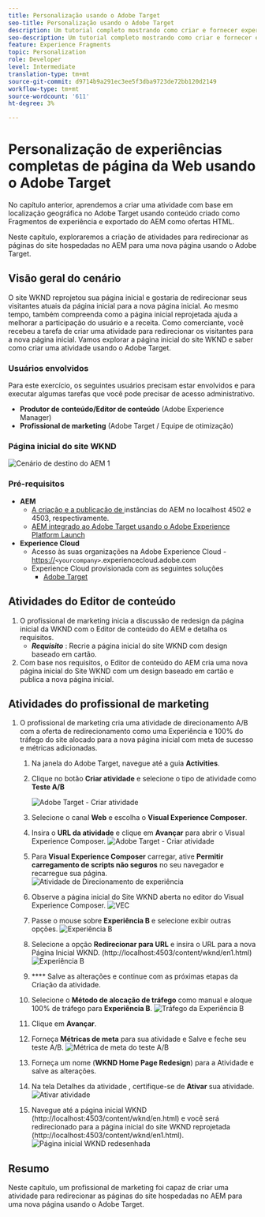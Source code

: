 ```yaml
---
title: Personalização usando o Adobe Target
seo-title: Personalização usando o Adobe Target
description: Um tutorial completo mostrando como criar e fornecer experiência personalizada usando o Adobe Target.
seo-description: Um tutorial completo mostrando como criar e fornecer experiência personalizada usando o Adobe Target.
feature: Experience Fragments
topic: Personalization
role: Developer
level: Intermediate
translation-type: tm+mt
source-git-commit: d9714b9a291ec3ee5f3dba9723de72bb120d2149
workflow-type: tm+mt
source-wordcount: '611'
ht-degree: 3%

---
```



# Personalização de experiências completas de página da Web usando o Adobe Target

No capítulo anterior, aprendemos a criar uma atividade com base em localização geográfica no Adobe Target usando conteúdo criado como Fragmentos de experiência e exportado do AEM como ofertas HTML.

Neste capítulo, exploraremos a criação de atividades para redirecionar as páginas do site hospedadas no AEM para uma nova página usando o Adobe Target.

## Visão geral do cenário

O site WKND reprojetou sua página inicial e gostaria de redirecionar seus visitantes atuais da página inicial para a nova página inicial. Ao mesmo tempo, também compreenda como a página inicial reprojetada ajuda a melhorar a participação do usuário e a receita. Como comerciante, você recebeu a tarefa de criar uma atividade para redirecionar os visitantes para a nova página inicial. Vamos explorar a página inicial do site WKND e saber como criar uma atividade usando o Adobe Target.

### Usuários envolvidos

Para este exercício, os seguintes usuários precisam estar envolvidos e para executar algumas tarefas que você pode precisar de acesso administrativo.

* **Produtor de conteúdo/Editor de conteúdo**  (Adobe Experience Manager)
* **Profissional de marketing**  (Adobe Target / Equipe de otimização)

### Página inicial do site WKND

![Cenário de destino do AEM 1](assets/personalization-use-case-2/aem-target-use-case-2.png)

### Pré-requisitos

* **AEM**
   * [A criação e a publicação de ](./implementation.md#getting-aem) instâncias do AEM no localhost 4502 e 4503, respectivamente.
   * [AEM integrado ao Adobe Target usando o Adobe Experience Platform Launch](./using-launch-adobe-io.md#aem-target-using-launch-by-adobe)
* **Experience Cloud**
   * Acesso às suas organizações na Adobe Experience Cloud - <https://>`<yourcompany>`.experiencecloud.adobe.com
   * Experience Cloud provisionada com as seguintes soluções
      * [Adobe Target](https://experiencecloud.adobe.com)

## Atividades do Editor de conteúdo

1. O profissional de marketing inicia a discussão de redesign da página inicial da WKND com o Editor de conteúdo do AEM e detalha os requisitos.
   * ***Requisito*** : Recrie a página inicial do site WKND com design baseado em cartão.
2. Com base nos requisitos, o Editor de conteúdo do AEM cria uma nova página inicial do Site WKND com um design baseado em cartão e publica a nova página inicial.

## Atividades do profissional de marketing

1. O profissional de marketing cria uma atividade de direcionamento A/B com a oferta de redirecionamento como uma Experiência e 100% do tráfego do site alocado para a nova página inicial com meta de sucesso e métricas adicionadas.
   1. Na janela do Adobe Target, navegue até a guia **Activities**.
   2. Clique no botão **Criar atividade** e selecione o tipo de atividade como **Teste A/B**

      ![Adobe Target - Criar atividade](assets/personalization-use-case-2/create-ab-activity.png)
   3. Selecione o canal **Web** e escolha o **Visual Experience Composer**.
   4. Insira o **URL da atividade** e clique em **Avançar** para abrir o Visual Experience Composer.
      ![Adobe Target - Criar atividade](assets/personalization-use-case-2/create-activity-ab-name.png)
   5. Para **Visual Experience Composer** carregar, ative **Permitir carregamento de scripts não seguros** no seu navegador e recarregue sua página.
      ![Atividade de Direcionamento de experiência](assets/personalization-use-case-1/load-unsafe-scripts.png)
   6. Observe a página inicial do Site WKND aberta no editor do Visual Experience Composer.
      ![VEC](assets/personalization-use-case-2/vec.png)
   7. Passe o mouse sobre **Experiência B** e selecione exibir outras opções.
      ![Experiência B](assets/personalization-use-case-2/redirect-url.png)
   8. Selecione a opção **Redirecionar para URL** e insira o URL para a nova Página Inicial WKND. (http://localhost:4503/content/wknd/en1.html)
      ![Experiência B](assets/personalization-use-case-2/redirect-url-2.png)
   9. **** Salve as alterações e continue com as próximas etapas da Criação da atividade.
   10. Selecione o **Método de alocação de tráfego** como manual e aloque 100% de tráfego para **Experiência B**.
      ![Tráfego da Experiência B](assets/personalization-use-case-2/traffic.png)
   11. Clique em **Avançar**.
   12. Forneça **Métricas de meta** para sua atividade e Salve e feche seu teste A/B.
      ![Métrica de meta do teste A/B](assets/personalization-use-case-2/goal-metric.png)
   13. Forneça um nome (**WKND Home Page Redesign**) para a Atividade e salve as alterações.
   14. Na tela Detalhes da atividade , certifique-se de **Ativar** sua atividade.
      ![Ativar atividade](assets/personalization-use-case-2/ab-activate.png)
   15. Navegue até a página inicial WKND (http://localhost:4503/content/wknd/en.html) e você será redirecionado para a página inicial do site WKND reprojetada (http://localhost:4503/content/wknd/en1.html).
      ![Página inicial WKND redesenhada](assets/personalization-use-case-2/WKND-home-page-redesign.png)

## Resumo

Neste capítulo, um profissional de marketing foi capaz de criar uma atividade para redirecionar as páginas do site hospedadas no AEM para uma nova página usando o Adobe Target.
